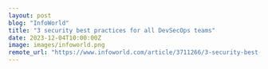```yaml
---
layout: post
blog: "InfoWorld"
title: "3 security best practices for all DevSecOps teams"
date: 2023-12-04T10:00:00Z
image: images/infoworld.png
remote_url: "https://www.infoworld.com/article/3711266/3-security-best-practices-for-all-devsecops-teams.html#tk.rss_applicationdevelopment"
---
```

